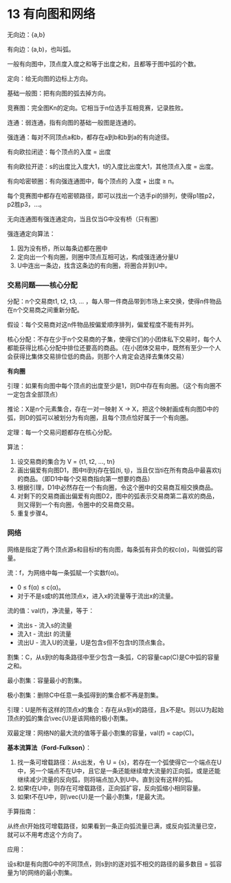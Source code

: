 # 13 有向图和网络

无向边：{a,b}

有向边：(a,b)，也叫弧。

一般有向图中，顶点度入度之和等于出度之和，且都等于图中弧的个数。



定向：给无向图的边标上方向。

基础一般图：把有向图的弧去掉方向。

竞赛图：完全图Kn的定向。它相当于n位选手互相竞赛，记录胜败。



连通：弱连通，指有向图的基础一般图是连通的。

强连通：每对不同顶点a和b，都存在a到b和b到a的有向途径。



有向欧拉闭迹：每个顶点的入度 = 出度

有向欧拉开迹：s的出度比入度大1，t的入度比出度大1，其他顶点入度 = 出度。

有向哈密顿圈：有向强连通图中，每个顶点的 入度 + 出度 ≥ n。

每个竞赛图中都存在哈密顿路径，即可以找出一个选手pi的排列，使得p1胜p2，p2胜p3，...。



无向连通图有强连通定向，当且仅当G中没有桥（只有圈）

强连通定向算法：

1. 因为没有桥，所以每条边都在圈中
2. 定向出一个有向圈，则圈中顶点互相可达，构成强连通分量U
3. U中连出一条边，找含这条边的有向圈，将圈合并到U中。



### 交易问题——核心分配

分配：n个交易商t1, t2, t3, ... ，每人带一件商品带到市场上来交换，使得n件物品在n个交易商之间重新分配。

假设：每个交易商对这n件物品按偏爱顺序排列，偏爱程度不能有并列。

核心分配：不存在少于n个交易商的子集，使得它们的小团体私下交易时，每个人都能获得比核心分配中排位还要高的商品。（在小团体交易中，既然有至少一个人会获得比集体交易排位低的商品，则那个人肯定会选择去集体交易）

**有向圈**

引理：如果有向图中每个顶点的出度至少是1，则D中存在有向圈。（这个有向圈不一定包含全部顶点）

推论：X是n个元素集合，存在一对一映射 X → X，把这个映射画成有向图D中的弧，则D的弧可以被划分为有向圈，且每个顶点恰好属于一个有向圈。

定理：每一个交易问题都存在核心分配。

算法：

1. 设交易商的集合为 V = {t1, t2, ..., tn}
2. 画出偏爱有向图D1，图中ti到tj存在弧(ti, tj)，当且仅当ti在所有商品中最喜欢tj的商品。（即D1中每个交易商指向第一想要的商品）
3. 根据引理，D1中必然存在一个有向圈，令这个圈中的交易商互相交换商品。
4. 对剩下的交易商画出偏爱有向图D2，图中的弧表示交易商第二喜欢的商品，则又得到一个有向圈，令圈中的交易商交易。
5. 重复步骤4。



### 网络

网络是指定了两个顶点源s和目标t的有向图，每条弧有非负的权c(α)，叫做弧的容量。

流：f，为网络中每一条弧赋一个实数f(α)。

- 0 ≤ f(α) ≤ c(α)。
- 对于不是s或t的其他顶点x，进入x的流量等于流出x的流量。

流的值：val(f)，净流量，等于：

- 流出s - 流入s的流量
- 流入t - 流出t 的流量
- 流出U - 流入U的流量，U是包含s但不包含t的顶点集合。

割集：C，从s到t的每条路径中至少包含一条弧，C的容量cap(C)是C中弧的容量之和。

最小割集：容量最小的割集。

极小割集：删除C中任意一条弧得到的集合都不再是割集。



引理：U是所有这样的顶点x的集合：存在从s到x的路径，且x不是t。则以U为起始顶点的弧的集合\vec{U}是该网络的极小割集。

双最定理：网络N的最大流的值等于最小割集的容量，val(f) = cap(C)。

**基本流算法（Ford-Fulkson）**：

1. 找一条可增载路径：从s出发，令 U = {s}，若存在一个弧使得它一个端点在U中，另一个端点不在U中，且它是一条还能继续增大流量的正向弧，或是还能继续减少流量的反向弧，则将端点加入到U中。直到没有这样的弧。
2. 如果t在U中，则存在可增载路径，正向弧扩容，反向弧缩小相同容量。
3. 如果t不在U中，则\vec{U}是一个最小割集，f是最大流。

手算指南：

从终点t开始找可增载路径，如果看到一条正向弧流量已满，或反向弧流量已空，就可以不用考虑这个方向了。



应用：

设s和t是有向图G中的不同顶点，则s到t的逐对弧不相交的路径的最多数目 = 弧容量为1的网络的最小割集。